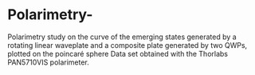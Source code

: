# Polarimetry-
Polarimetry study on the curve of the emerging states generated by a rotating linear waveplate and a composite plate generated by two QWPs, plotted on the poincaré sphere   Data set obtained with the Thorlabs PAN5710VIS polarimeter. 

